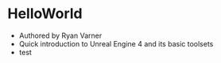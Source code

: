 # HelloWorld

* Authored by Ryan Varner
* Quick introduction to Unreal Engine 4 and its basic toolsets
* test 
